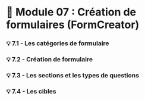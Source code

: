 # 📘 **Module 07 : Création de formulaires (FormCreator)**



### 💡 **7.1 - Les catégories de formulaire**



### 💡 **7.2 - Création de formulaire**



### 💡 **7.3 - Les sections et les types de questions**



### 💡 **7.4 - Les cibles**





